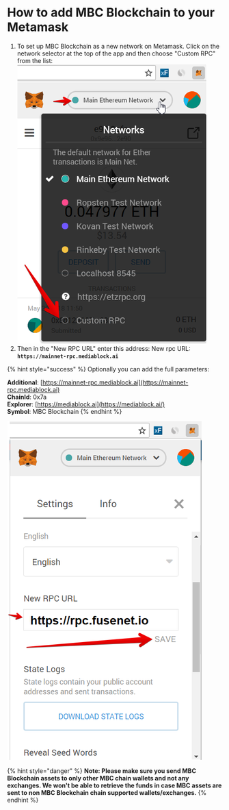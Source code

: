 # How to add MBC Blockchain to your Metamask

1. To set up MBC Blockchain as a new network on Metamask. Click on the network selector at the top of the app and then choose "Custom RPC" from the list:   ![](../../.gitbook/assets/etz1%20%281%29.png)  
2. Then in the "New RPC URL" enter this address: New rpc URL: **`https://mainnet-rpc.mediablock.ai`**

{% hint style="success" %}
Optionally you can add the full parameters:

**Additional**: [https://mainnet-rpc.mediablock.ai](https://mainnet-rpc.mediablock.ai)  
**ChainId**: 0x7a  
**Explorer**: [https://mediablock.ai](https://mediablock.ai/)  
**Symbol**: MBC Blockchain
{% endhint %}

![](../../.gitbook/assets/ez2.png)  


{% hint style="danger" %}
**Note: Please make sure you send MBC Blockchain assets to only other MBC chain wallets and not any exchanges. We won't be able to retrieve the funds in case MBC assets are sent to non MBC Blockchain chain supported wallets/exchanges.**
{% endhint %}

  


